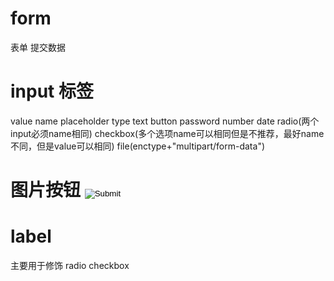 # form 
表单 提交数据
# input 标签
value
name
placeholder
type
  text
  button
  password
  number
  date
  radio(两个input必须name相同)
  checkbox(多个选项name可以相同但是不推荐，最好name不同，但是value可以相同)
  file(enctype+"multipart/form-data") 
# 图片按钮 <input type="image" src="./">
# label
主要用于修饰 radio checkbox
